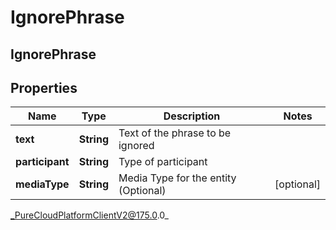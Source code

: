 # IgnorePhrase

## IgnorePhrase

## Properties

|Name | Type | Description | Notes|
|------------ | ------------- | ------------- | -------------|
| **text** | **String** | Text of the phrase to be ignored | |
| **participant** | **String** | Type of participant | |
| **mediaType** | **String** | Media Type for the entity (Optional) | [optional] |



_PureCloudPlatformClientV2@175.0.0_
